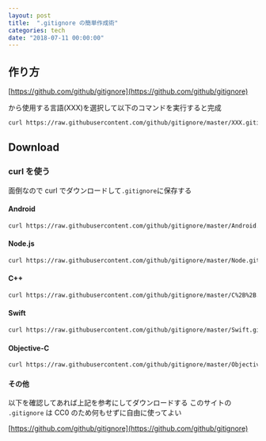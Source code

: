 ```yaml
---
layout: post
title:  ".gitignore の簡単作成術"
categories: tech
date: "2018-07-11 00:00:00"
---
```


## 作り方

[https://github.com/github/gitignore](https://github.com/github/gitignore)

から使用する言語(XXX)を選択して以下のコマンドを実行すると完成

```bash
curl https://raw.githubusercontent.com/github/gitignore/master/XXX.gitignore -o .gitignore
```

## Download

### curl を使う

面倒なので curl でダウンロードして`.gitignore`に保存する

#### Android

```sh
curl https://raw.githubusercontent.com/github/gitignore/master/Android.gitignore -o .gitignore
```

#### Node.js

```sh
curl https://raw.githubusercontent.com/github/gitignore/master/Node.gitignore -o .gitignore
```

#### C++

```sh
curl https://raw.githubusercontent.com/github/gitignore/master/C%2B%2B.gitignore -o .gitignore
```

#### Swift

```sh
curl https://raw.githubusercontent.com/github/gitignore/master/Swift.gitignore -o .gitignore
```

#### Objective-C

```sh
curl https://raw.githubusercontent.com/github/gitignore/master/Objective-C.gitignore -o .gitignore
```

#### その他

以下を確認してあれば上記を参考にしてダウンロードする
このサイトの `.gitignore` は CC0 のため何もせずに自由に使ってよい

[https://github.com/github/gitignore](https://github.com/github/gitignore)
